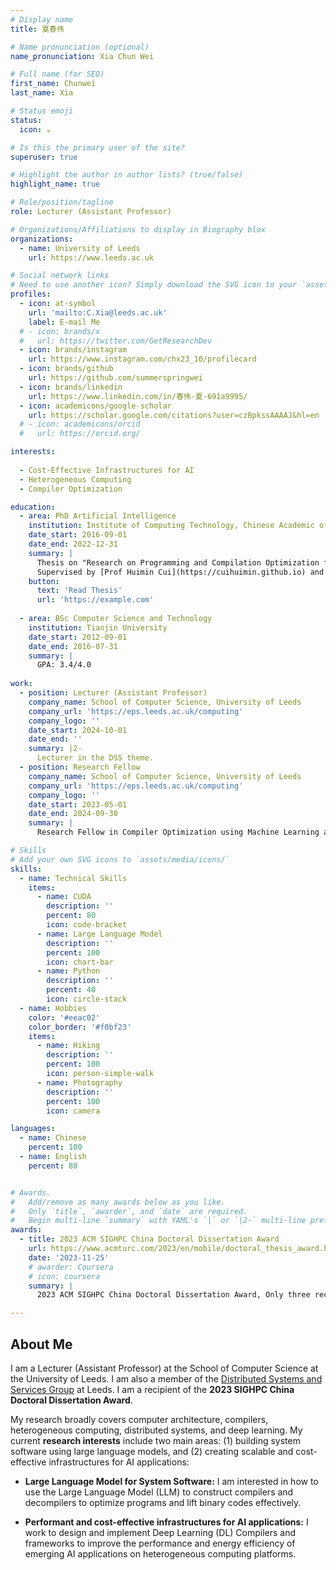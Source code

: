 ```yaml
---
# Display name
title: 夏春伟

# Name pronunciation (optional)
name_pronunciation: Xia Chun Wei

# Full name (for SEO)
first_name: Chunwei
last_name: Xia

# Status emoji
status:
  icon: ☕️

# Is this the primary user of the site?
superuser: true

# Highlight the author in author lists? (true/false)
highlight_name: true

# Role/position/tagline
role: Lecturer (Assistant Professor)

# Organizations/Affiliations to display in Biography blox
organizations:
  - name: University of Leeds
    url: https://www.leeds.ac.uk

# Social network links
# Need to use another icon? Simply download the SVG icon to your `assets/media/icons/` folder.
profiles:
  - icon: at-symbol
    url: 'mailto:C.Xia@leeds.ac.uk'
    label: E-mail Me
  # - icon: brands/x
  #   url: https://twitter.com/GetResearchDev
  - icon: brands/instagram
    url: https://www.instagram.com/chx23_10/profilecard
  - icon: brands/github
    url: https://github.com/summerspringwei
  - icon: brands/linkedin
    url: https://www.linkedin.com/in/春伟-夏-691a9995/
  - icon: academicons/google-scholar
    url: https://scholar.google.com/citations?user=czBpkssAAAAJ&hl=en
  # - icon: academicons/orcid
  #   url: https://orcid.org/

interests:
  
  - Cost-Effective Infrastructures for AI
  - Heterogeneous Computing
  - Compiler Optimization

education:
  - area: PhD Artificial Intelligence
    institution: Institute of Computing Technology, Chinese Academic of Sciences
    date_start: 2016-09-01
    date_end: 2022-12-31
    summary: |
      Thesis on "Research on Programming and Compilation Optimization for Deep Learning Applications".
      Supervised by [Prof Huimin Cui](https://cuihuimin.github.io) and [Prof Xiaobing Feng](https://people.ucas.ac.cn/~fengxiaobing).
    button:
      text: 'Read Thesis'
      url: 'https://example.com'
  
  - area: BSc Computer Science and Technology
    institution: Tianjin University
    date_start: 2012-09-01
    date_end: 2016-07-31
    summary: |
      GPA: 3.4/4.0
    
work:
  - position: Lecturer (Assistant Professor)
    company_name: School of Computer Science, University of Leeds
    company_url: 'https://eps.leeds.ac.uk/computing'
    company_logo: ''
    date_start: 2024-10-01
    date_end: ''
    summary: |2-
      Lecturer in the DSS theme.
  - position: Research Fellow
    company_name: School of Computer Science, University of Leeds
    company_url: 'https://eps.leeds.ac.uk/computing'
    company_logo: ''
    date_start: 2023-05-01
    date_end: 2024-09-30
    summary: |
      Research Fellow in Compiler Optimization using Machine Learning and Advised by Prof. Zheng Wang

# Skills
# Add your own SVG icons to `assets/media/icons/`
skills:
  - name: Technical Skills
    items:
      - name: CUDA
        description: ''
        percent: 80
        icon: code-bracket
      - name: Large Language Model
        description: ''
        percent: 100
        icon: chart-bar
      - name: Python
        description: ''
        percent: 40
        icon: circle-stack
  - name: Hobbies
    color: '#eeac02'
    color_border: '#f0bf23'
    items:
      - name: Hiking
        description: ''
        percent: 100
        icon: person-simple-walk
      - name: Photography
        description: ''
        percent: 100
        icon: camera

languages:
  - name: Chinese
    percent: 100
  - name: English
    percent: 80


# Awards.
#   Add/remove as many awards below as you like.
#   Only `title`, `awarder`, and `date` are required.
#   Begin multi-line `summary` with YAML's `|` or `|2-` multi-line prefix and indent 2 spaces below.
awards:
  - title: 2023 ACM SIGHPC China Doctoral Dissertation Award
    url: https://www.acmturc.com/2023/en/mobile/doctoral_thesis_award.html
    date: '2023-11-25'
    # awarder: Coursera
    # icon: coursera
    summary: |
      2023 ACM SIGHPC China Doctoral Dissertation Award, Only three recipients of the award in China!

---
```


## About Me


I am a Lecturer (Assistant Professor) at the School of Computer Science at the University of Leeds. 
I am also a member of the [Distributed Systems and Services Group](https://engineering.leeds.ac.uk/info/201552/our_research/294/distributed_systems_and_services) at Leeds.
I am a recipient of the **2023 SIGHPC China Doctoral Dissertation Award**.

My research broadly covers computer architecture, compilers, heterogeneous computing, distributed systems, and deep learning.
My current **research interests** include two main areas: (1) building system software using large language models, and (2) creating scalable and cost-effective infrastructures for AI applications: 

* **Large Language Model for System Software:** I am interested in how to use the Large Language Model (LLM) to construct compilers and decompilers to optimize programs and lift binary codes effectively.

* **Performant and cost-effective infrastructures for AI applications:** I work to design and implement Deep Learning (DL) Compilers and frameworks to improve the performance and energy efficiency of emerging AI applications on heterogeneous computing platforms.

